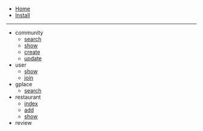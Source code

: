 - [Home](/)
- [Install](install.md)
---
- community
    - [search](endpoint/community/search.md)
    - [show](endpoint/community/show.md)
    - [create](endpoint/community/create.md)
    - [update](endpoint/community/update.md)
- user
    - [show](endpoint/user/show.md)
    - [join](endpoint/user/create.md)
- gplace
    - [search](endpoint/gplace/search.md)
- restaurant
    - [index](endpoint/restaurant/index.md)
    - [add](endpoint/restaurant/add.md)
    - [show](endpoint/restaurant/show.md)
- review
